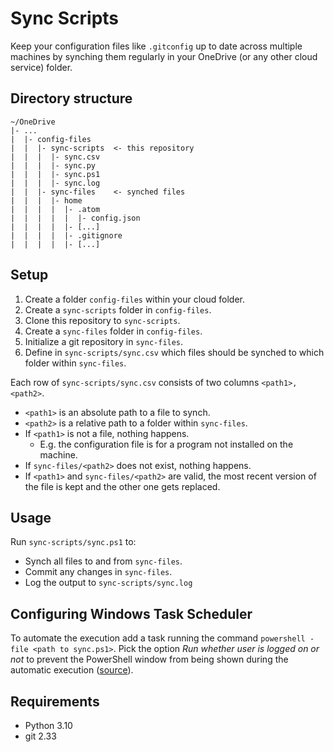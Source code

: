 # Sync Scripts

Keep your configuration files like `.gitconfig` up to date across multiple machines by synching them regularly in your OneDrive (or any other cloud service) folder.

## Directory structure

```
~/OneDrive
|- ...
|  |- config-files
|  |  |- sync-scripts  <- this repository 
|  |  |  |- sync.csv
|  |  |  |- sync.py
|  |  |  |- sync.ps1
|  |  |  |- sync.log
|  |  |- sync-files    <- synched files
|  |  |  |- home
|  |  |  |  |- .atom
|  |  |  |  |  |- config.json
|  |  |  |  |- [...]
|  |  |  |  |- .gitignore
|  |  |  |  |- [...]
```

## Setup

1. Create a folder `config-files` within your cloud folder.
1. Create a `sync-scripts` folder in `config-files`.
1. Clone this repository to `sync-scripts`.
1. Create a `sync-files` folder in `config-files`.
1. Initialize a git repository in `sync-files`.
1. Define in `sync-scripts/sync.csv` which files should be synched to which folder within `sync-files`.

Each row of `sync-scripts/sync.csv` consists of two columns `<path1>,<path2>`.
- `<path1>` is an absolute path to a file to synch.
- `<path2>` is a relative path to a folder within `sync-files`.
- If `<path1>` is not a file, nothing happens.
  - E.g. the configuration file is for a program not installed on the machine.
- If `sync-files/<path2>` does not exist, nothing happens.
- If `<path1>` and `sync-files/<path2>` are valid, the most recent version of the file is kept and the other one gets replaced.

## Usage

Run `sync-scripts/sync.ps1` to:
- Synch all files to and from `sync-files`.
- Commit any changes in `sync-files`.
- Log the output to `sync-scripts/sync.log`

## Configuring Windows Task Scheduler

To automate the execution add a task running the command `powershell -file <path to sync.ps1>`.
Pick the option *Run whether user is logged on or not* to prevent the PowerShell window from being shown during the automatic execution ([source](https://stackoverflow.com/a/50630717)).

## Requirements
- Python 3.10
- git 2.33
